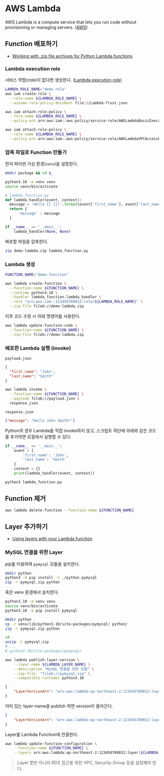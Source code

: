# AWS Lambda

AWS Lambda is a compute service that lets you run code without provisioning or managing servers.
([AWS](https://docs.aws.amazon.com/lambda/latest/dg/welcome.html))

## Function 배포하기

- [Working with .zip file archives for Python Lambda functions](https://docs.aws.amazon.com/lambda/latest/dg/python-package.html)

### Lambda execution role

서비스 역할(role)이 없다면 생성한다. ([Lambda execution role](https://docs.aws.amazon.com/lambda/latest/dg/lambda-intro-execution-role.html))

```sh
LAMBDA_ROLE_NAME="demo-role"
aws iam create-role \
  --role-name ${LAMBDA_ROLE_NAME} \
  --assume-role-policy-document file://Lambda-Trust.json
```

```sh
aws iam attach-role-policy \
  --role-name ${LAMBDA_ROLE_NAME} \
  --policy-arn arn:aws:iam::aws:policy/service-role/AWSLambdaBasicExecutionRole
```

```sh
aws iam attach-role-policy \
  --role-name ${LAMBDA_ROLE_NAME} \
  --policy-arn arn:aws:iam::aws:policy/service-role/AWSLambdaVPCAccessExecutionRole
```

### 압축 파일로 Function 만들기

먼저 파이썬 가상 환경(`venv`)을 설정한다.

```sh
mkdir package && cd $_
```

```sh
python3.10 -m venv venv
source venv/bin/activate
```

```python
# lambda_function.py
def lambda_handler(event, context):
  message = 'Hello {} {}!'.format(event['first_name'], event['last_name'])
  return {
      'message' : message
  }

if __name__ == '__main__':
    lambda_handler(None, None)
```

배포할 파일을 압축한다.

```sh
zip demo-lambda.zip lambda_function.py
```

### Lambda 생성

```sh
FUNCTION_NAME="demo-function"

aws lambda create-function \
  --function-name ${FUNCTION_NAME} \
  --runtime python3.10 \
  --handler lambda_function.lambda_handler \
  --role "arn:aws:iam::123456789012:role/${LAMBDA_ROLE_NAME}" \
  --zip-file fileb://demo-lambda.zip
```

이후 코드 수정 시 아래 명령어를 사용한다.

```sh
aws lambda update-function-code \
  --function-name ${FUNCTION_NAME} \
  --zip-file fileb://demo-lambda.zip
```

### 배포한 Lambda 실행 (invoke)

`payload.json`

```json
{
  "first_name": "John",
  "last_name": "Smith"
}
```

```sh
aws lambda invoke \
  --function-name ${FUNCTION_NAME} \
  --payload fileb://payload.json \
  response.json
```

`response.json`

```json
{"message": "Hello John Smith!"}
```

Python의 경우 Lambda를 직접 invoke하지 않고,
스크립트 하단에 아래와 같은 코드를 추가하면 로컬에서 실행할 수 있다.

```python
if __name__ == '__main__':
    event = {
        'first_name': 'John',
        'last_name': 'Smith'
    }
    context = {}
    print(lambda_handler(event, context))
```

```sh
python3 lambda_function.py
```

## Function 제거

```sh
aws lambda delete-function --function-name ${FUNCTION_NAME}
```

## Layer 추가하기

- [Using layers with your Lambda function](https://docs.aws.amazon.com/lambda/latest/dg/invocation-layers.html)

### MySQL 연결을 위한 Layer

pip를 이용하여 `pymysql` 모듈을 설치한다.

```sh
mkdir python
python3 -m pip install -t ./python pymysql
zip -r pymysql.zip python
```

혹은 venv 환경에서 설치한다.

```sh
python3.10 -m venv venv
source venv/bin/activate
python3.10 -m pip install pymysql
```

```sh
mkdir python
cp -r venv/lib/python3.10/site-packages/pymysql/ python/
zip -r pymysql.zip python
```

```sh
cd -
unzip -l pymysql.zip
# ...
# python3.10/site-packages/pymysql/
```

```sh
aws lambda publish-layer-version \
    --layer-name ${LAMBDA_LAYER_NAME} \
    --description "MySQL 연결을 위한 모듈" \
    --zip-file  "fileb://pymysql.zip" \
    --compatible-runtimes python3.10
```

```json
{
    "LayerVersionArn": "arn:aws:lambda:ap-northeast-2:123456789012:layer:${LAMBDA_LAYER_NAME}:1",
}
```

이미 있는 layer-name을 publish 하면 version이 올라간다.

```json
{
    "LayerVersionArn": "arn:aws:lambda:ap-northeast-2:123456789012:layer:${LAMBDA_LAYER_NAME}:2",
}
```

Layer를 Lambda Function에 연결한다.

```sh
aws lambda update-function-configuration \
    --function-name ${FUNCTION_NAME} \
    --layers arn:aws:lambda:ap-northeast-2:123456789012:layer:${LAMBDA_LAYER_NAME}:2
```

> Layer 뿐만 아니라 RDS 접근을 위한 VPC, Security Group 등을 설정해야 한다.
